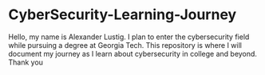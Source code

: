 # CyberSecurity-Learning-Journey
Hello, my name is Alexander Lustig. I plan to enter the cybersecurity field while pursuing a degree at Georgia Tech. This repository is where I will document my journey as I learn about cybersecurity in college and beyond. Thank you
